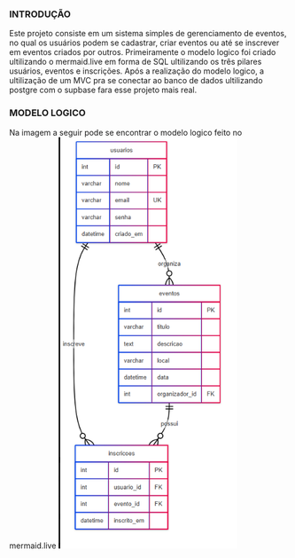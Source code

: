 ### INTRODUÇÃO
Este projeto consiste em um sistema simples de gerenciamento de eventos, no qual os usuários podem se cadastrar, criar eventos ou até se inscrever em eventos criados por outros. Primeiramente o modelo logico foi criado ultilizando o mermaid.live em forma de SQL ultilizando os três pilares usuários, eventos e inscrições. Após a realização do modelo logico, a ultilização de um MVC pra se conectar ao banco de dados ultilizando postgre com o supbase fara esse projeto mais real.

### MODELO LOGICO
Na imagem a seguir pode se encontrar o modelo logico feito no mermaid.live
<img src="./assets/modelagem.png"></img>


